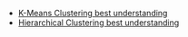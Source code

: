 - [K-Means Clustering best understanding](https://www.gatevidyalay.com/k-means-clustering-algorithm-example/)
- [Hierarchical Clustering best understanding](https://www.saedsayad.com/clustering_hierarchical.htm#:~:text=Hierarchical%20clustering%20involves%20creating%20clusters,hierarchical%20clustering%2C%20Divisive%20and%20Agglomerative)
